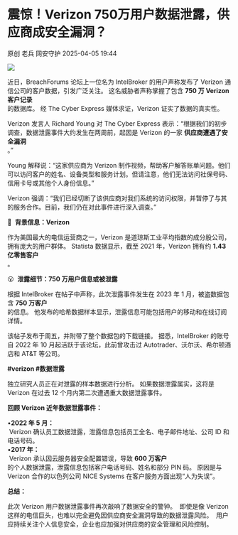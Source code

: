 #  震惊！Verizon 750万用户数据泄露，供应商成安全漏洞？   
原创 老兵  网安守护   2025-04-05 19:44  
  
![](https://mmbiz.qpic.cn/sz_mmbiz_png/cm9mPvQVqibHsUfz1eWRic4tO1eobSh51BDjdJDyrlC8p0rPcuCAYmJogXq6OXFen2qzKhUu2oEgPCLQU39cAuHg/640?wx_fmt=png&from=appmsg "")  
  
近日，BreachForums 论坛上一位名为 IntelBroker 的用户声称发布了 Verizon 通信公司的客户数据，引发广泛关注。 这名威胁者声称掌握了包含 **750 万 Verizon 客户记录**  
的数据库。 经 The Cyber Express 媒体求证，Verizon 证实了数据的真实性。  
  
Verizon 发言人 Richard Young 对 The Cyber Express 表示：“根据我们的初步调查，数据泄露事件大约发生在两周前，起因是 Verizon 的一家 **供应商遭遇了安全漏洞**  
。”  
  
Young 解释说：“这家供应商为 Verizon 制作视频，帮助客户解答账单问题。他们可以访问客户的姓名、设备类型和服务计划。但请注意，他们无法访问社保号码、信用卡号或其他个人身份信息。”  
  
Verizon 强调：“我们已经切断了该供应商对我们系统的访问权限，并暂停了与其的服务合作。目前，我们仍在对此事件进行深入调查。”  
  
🧐  **背景信息：Verizon**  
  
作为美国最大的电信运营商之一，Verizon 是道琼斯工业平均指数的成分股公司，拥有庞大的用户群体。 Statista 数据显示，截至 2021 年，Verizon 拥有约 **1.43 亿零售客户**  
。  
  
😮  **泄露细节：750 万用户信息或被泄露**  
  
根据 IntelBroker 在帖子中声称，此次泄露事件发生在 2023 年 1 月，被盗数据包含 **750 万客户**  
的信息。 他发布的哈希数据样本显示，泄露信息可能包括用户的移动和在线订阅详情。  
  
该帖子发布于周五，并附带了整个数据包的下载链接。 据悉，IntelBroker 的账号自 2022 年 10 月起活跃于该论坛，此前曾攻击过 Autotrader、沃尔沃、希尔顿酒店和 AT&T 等公司。  
  
**#verizon #数据泄露**  
  
独立研究人员正在对泄露的样本数据进行分析。 如果数据泄露属实，这将是 Verizon 在过去 12 个月内第二次遭遇重大数据泄露事件。  
  
**回顾 Verizon 近年数据泄露事件：**  
  
•**2022 年 5 月：**  
 Verizon 确认员工数据泄露，泄露信息包括员工全名、电子邮件地址、公司 ID 和电话号码。  
•**2017 年：**  
 Verizon 承认因云服务器安全配置错误，导致 **600 万客户**  
的个人数据泄露，泄露信息包括客户电话号码、姓名和部分 PIN 码。 原因是与 Verizon 合作的以色列公司 NICE Systems 在客户服务方面出现“人为失误”。  
  
**总结：**  
  
此次 Verizon 用户数据泄露事件再次敲响了数据安全的警钟。  即使是像 Verizon 这样的电信巨头，也难以完全避免因供应商安全漏洞导致的数据泄露风险。  用户应持续关注个人信息安全，企业也应加强对供应商的安全管理和风险控制。  
  
  
  
  
